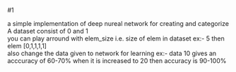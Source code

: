 #1
  
a simple implementation of deep nureal network for creating and categorize A dataset consist of 0 and 1   
you can play arround with elem_size i.e. size of elem in dataset ex:- 5 then elem [0,1,1,1,1]   
also change the data given to network for learning ex:- data 10 gives an acccuracy of 60-70% when it is increased to 20 then accuracy is 90-100%   
